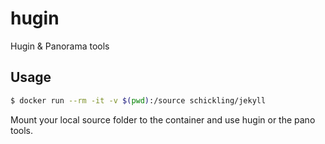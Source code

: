 # hugin

Hugin & Panorama tools

## Usage

```sh
$ docker run --rm -it -v $(pwd):/source schickling/jekyll
```

Mount your local source folder to the container and use hugin or the pano tools.
